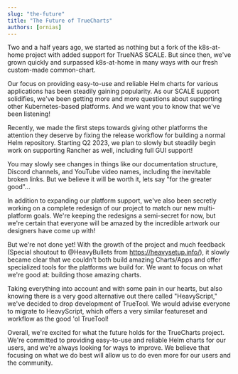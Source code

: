 ```yaml
---
slug: "the-future"
title: "The Future of TrueCharts"
authors: [ornias]
---
```


Two and a half years ago, we started as nothing but a fork of the k8s-at-home project with added support for TrueNAS SCALE. But since then, we've grown quickly and surpassed k8s-at-home in many ways with our fresh custom-made common-chart.

Our focus on providing easy-to-use and reliable Helm charts for various applications has been steadily gaining popularity. As our SCALE support solidifies, we've been getting more and more questions about supporting other Kubernetes-based platforms. And we want you to know that we've been listening!

Recently, we made the first steps towards giving other platforms the attention they deserve by fixing the release workflow for building a normal Helm repository. Starting Q2 2023, we plan to slowly but steadily begin work on supporting Rancher as well, including full GUI support!

You may slowly see changes in things like our documentation structure, Discord channels, and YouTube video names, including the inevitable broken links. But we believe it will be worth it, lets say "for the greater good"...

In addition to expanding our platform support, we've also been secretly working on a complete redesign of our project to match our new multi-platform goals. We're keeping the redesigns a semi-secret for now, but we're certain that everyone will be amazed by the incredible artwork our designers have come up with!

But we're not done yet! With the growth of the project and much feedback (Special shoutout to @HeavyBullets from https://heavysetup.info/), it slowly became clear that we couldn't both build amazing Charts/Apps and offer specialized tools for the platforms we build for. We want to focus on what we're good at: building those amazing charts.

Taking everything into account and with some pain in our hearts, but also knowing there is a very good alternative out there called "HeavyScript," we've decided to drop development of TrueTool. We would advise everyone to migrate to HeavyScript, which offers a very similar featureset and workflow as the good 'ol TrueTool!

Overall, we're excited for what the future holds for the TrueCharts project. We're committed to providing easy-to-use and reliable Helm charts for our users, and we're always looking for ways to improve. We believe that focusing on what we do best will allow us to do even more for our users and the community.
